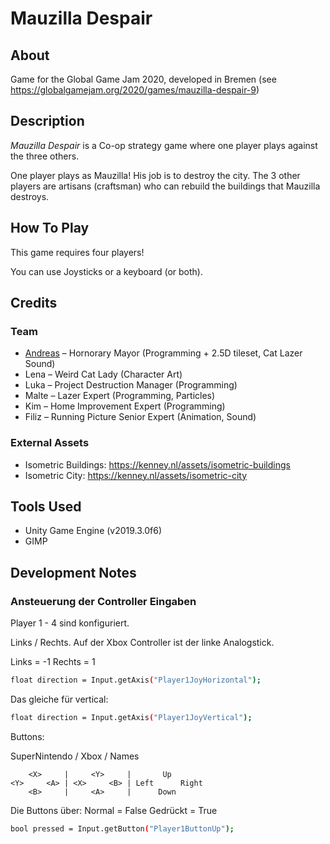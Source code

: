 # Mauzilla Despair

## About
Game for the Global Game Jam 2020, developed in Bremen (see https://globalgamejam.org/2020/games/mauzilla-despair-9)

## Description
*Mauzilla Despair* is a Co-op strategy game where one player plays against the three others.

One player plays as Mauzilla! His job is to destroy the city. The 3 other players are artisans (craftsman) who can rebuild the buildings that Mauzilla destroys.

## How To Play
This game requires four players!

You can use Joysticks or a keyboard (or both).


## Credits
### Team

 - [Andreas](http://github.com/brean) – Hornorary Mayor (Programming + 2.5D tileset, Cat Lazer Sound)
 - Lena – Weird Cat Lady (Character Art)
 - Luka – Project Destruction Manager (Programming)
 - Malte – Lazer Expert (Programming, Particles)
 - Kim – Home Improvement Expert (Programming)
 - Filiz – Running Picture Senior Expert (Animation, Sound)

### External Assets
 - Isometric Buildings: https://kenney.nl/assets/isometric-buildings
 - Isometric City: https://kenney.nl/assets/isometric-city

## Tools Used
* Unity Game Engine (v2019.3.0f6)
* GIMP




## Development Notes

### Ansteuerung der Controller Eingaben

Player 1 - 4 sind konfiguriert.

Links / Rechts. Auf der Xbox Controller ist der linke Analogstick.

Links = -1
Rechts = 1
```bash
float direction = Input.getAxis("Player1JoyHorizontal");
```
Das gleiche für vertical:
```bash
float direction = Input.getAxis("Player1JoyVertical");
```


Buttons:

SuperNintendo / Xbox / Names
```
    <X>     |     <Y>     |       Up       
<Y>     <A> | <X>     <B> | Left      Right
    <B>     |     <A>     |      Down      
```

Die Buttons über:
Normal = False
Gedrückt = True
```bash
bool pressed = Input.getButton("Player1ButtonUp");
```
